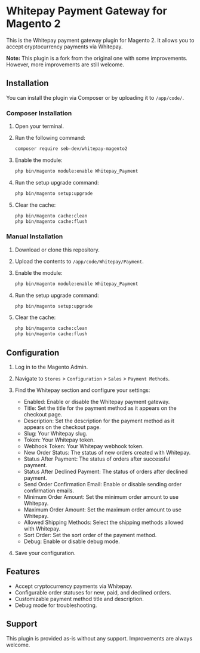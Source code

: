# Whitepay Payment Gateway for Magento 2

This is the Whitepay payment gateway plugin for Magento 2. It allows you to accept cryptocurrency payments via Whitepay.

**Note:** This plugin is a fork from the original one with some improvements. However, more improvements are still welcome.

## Installation

You can install the plugin via Composer or by uploading it to `/app/code/`.

### Composer Installation

1. Open your terminal.
2. Run the following command:

   ```sh
   composer require seb-dev/whitepay-magento2
   ```

3. Enable the module:

   ```sh
   php bin/magento module:enable Whitepay_Payment
   ```

4. Run the setup upgrade command:

   ```sh
   php bin/magento setup:upgrade
   ```

5. Clear the cache:

   ```sh
   php bin/magento cache:clean
   php bin/magento cache:flush
   ```

### Manual Installation

1. Download or clone this repository.
2. Upload the contents to `/app/code/Whitepay/Payment`.
3. Enable the module:

   ```sh
   php bin/magento module:enable Whitepay_Payment
   ```

4. Run the setup upgrade command:

   ```sh
   php bin/magento setup:upgrade
   ```

5. Clear the cache:

   ```sh
   php bin/magento cache:clean
   php bin/magento cache:flush
   ```

## Configuration

1. Log in to the Magento Admin.
2. Navigate to `Stores` > `Configuration` > `Sales` > `Payment Methods`.
3. Find the Whitepay section and configure your settings:
   - Enabled: Enable or disable the Whitepay payment gateway.
   - Title: Set the title for the payment method as it appears on the checkout page.
   - Description: Set the description for the payment method as it appears on the checkout page.
   - Slug: Your Whitepay slug.
   - Token: Your Whitepay token.
   - Webhook Token: Your Whitepay webhook token.
   - New Order Status: The status of new orders created with Whitepay.
   - Status After Payment: The status of orders after successful payment.
   - Status After Declined Payment: The status of orders after declined payment.
   - Send Order Confirmation Email: Enable or disable sending order confirmation emails.
   - Minimum Order Amount: Set the minimum order amount to use Whitepay.
   - Maximum Order Amount: Set the maximum order amount to use Whitepay.
   - Allowed Shipping Methods: Select the shipping methods allowed with Whitepay.
   - Sort Order: Set the sort order of the payment method.
   - Debug: Enable or disable debug mode.

4. Save your configuration.

## Features

- Accept cryptocurrency payments via Whitepay.
- Configurable order statuses for new, paid, and declined orders.
- Customizable payment method title and description.
- Debug mode for troubleshooting.

## Support

This plugin is provided as-is without any support. Improvements are always welcome.
